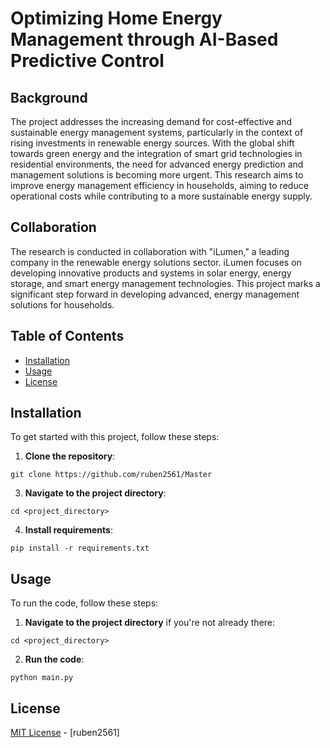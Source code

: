 
# Optimizing Home Energy Management through AI-Based Predictive Control

## Background
The project addresses the increasing demand for cost-effective and sustainable energy management systems, particularly in the context of rising investments in renewable energy sources. With the global shift towards green energy and the integration of smart grid technologies in residential environments, the need for advanced energy prediction and management solutions is becoming more urgent. This research aims to improve energy management efficiency in households, aiming to reduce operational costs while contributing to a more sustainable energy supply.

## Collaboration
The research is conducted in collaboration with "iLumen," a leading company in the renewable energy solutions sector. iLumen focuses on developing innovative products and systems in solar energy, energy storage, and smart energy management technologies. This project marks a significant step forward in developing advanced, energy management solutions for households.

## Table of Contents

- [Installation](#installation)
- [Usage](#usage)
- [License](#license)

## Installation

To get started with this project, follow these steps:

1. **Clone the repository**:
```
git clone https://github.com/ruben2561/Master
```
3. **Navigate to the project directory**:
```
cd <project_directory>
```
4. **Install requirements**:
```
pip install -r requirements.txt
```
## Usage

To run the code, follow these steps:

1. **Navigate to the project directory** if you're not already there:
```
cd <project_directory>
```
2. **Run the code**:
```
python main.py
```
## License

[MIT License](license) - [ruben2561]


















